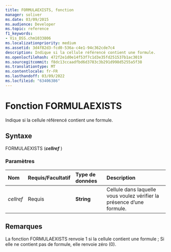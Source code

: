 ```yaml
---
title: FORMULAEXISTS, fonction
manager: soliver
ms.date: 03/09/2015
ms.audience: Developer
ms.topic: reference
f1_keywords:
- Vis_DSS.chm1033806
ms.localizationpriority: medium
ms.assetid: 3d4f82d3-fcd0-536a-c4e1-94c362cde7c4
description: Indique si la cellule référencé contient une formule.
ms.openlocfilehash: 472f2e1d0e14f53f7c1d3e35fd251537b1ac3019
ms.sourcegitcommit: f8dc13ccaadfbd6d3783c3b291d998d5255a5f38
ms.translationtype: MT
ms.contentlocale: fr-FR
ms.lasthandoff: 03/09/2022
ms.locfileid: "63406386"
---
```

# <a name="formulaexists-function"></a>Fonction FORMULAEXISTS

Indique si la cellule référencé contient une formule.
  
## <a name="syntax"></a>Syntaxe

FORMULAEXISTS (***cellref*** )
  
### <a name="parameters"></a>Paramètres

|**Nom**|**Requis/Facultatif**|**Type de données**|**Description**|
|:-----|:-----|:-----|:-----|
| *cellref* <br/> |Requis  <br/> |**String** <br/> |Cellule dans laquelle vous voulez vérifier la présence d’une formule. |

## <a name="remarks"></a>Remarques

La fonction FORMULAEXISTS renvoie 1 si la cellule contient une formule ; Si elle ne contient pas de formule, elle renvoie zéro (0).
  